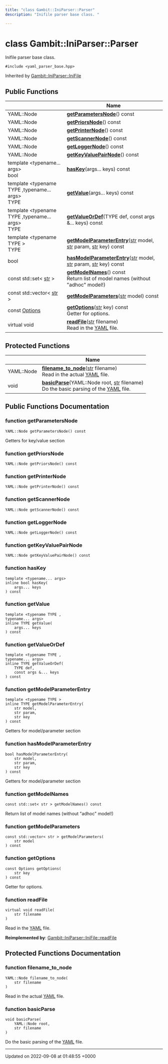 ```yaml
---
title: "class Gambit::IniParser::Parser"
description: "Inifile parser base class. "

---
```


# class Gambit::IniParser::Parser



Inifile parser base class. 


`#include <yaml_parser_base.hpp>`

Inherited by [Gambit::IniParser::IniFile](/documentation/code/classes/classgambit_1_1iniparser_1_1inifile/)

## Public Functions

|                | Name           |
| -------------- | -------------- |
| YAML::Node | **[getParametersNode](/documentation/code/classes/classgambit_1_1iniparser_1_1parser/#function-gambitiniparserparser-getparametersnode)**() const |
| YAML::Node | **[getPriorsNode](/documentation/code/classes/classgambit_1_1iniparser_1_1parser/#function-gambitiniparserparser-getpriorsnode)**() const |
| YAML::Node | **[getPrinterNode](/documentation/code/classes/classgambit_1_1iniparser_1_1parser/#function-gambitiniparserparser-getprinternode)**() const |
| YAML::Node | **[getScannerNode](/documentation/code/classes/classgambit_1_1iniparser_1_1parser/#function-gambitiniparserparser-getscannernode)**() const |
| YAML::Node | **[getLoggerNode](/documentation/code/classes/classgambit_1_1iniparser_1_1parser/#function-gambitiniparserparser-getloggernode)**() const |
| YAML::Node | **[getKeyValuePairNode](/documentation/code/classes/classgambit_1_1iniparser_1_1parser/#function-gambitiniparserparser-getkeyvaluepairnode)**() const |
| template <typename... args\> <br>bool | **[hasKey](/documentation/code/classes/classgambit_1_1iniparser_1_1parser/#function-gambitiniparserparser-haskey)**(args... keys) const |
| template <typename TYPE ,typename... args\> <br>TYPE | **[getValue](/documentation/code/classes/classgambit_1_1iniparser_1_1parser/#function-gambitiniparserparser-getvalue)**(args... keys) const |
| template <typename TYPE ,typename... args\> <br>TYPE | **[getValueOrDef](/documentation/code/classes/classgambit_1_1iniparser_1_1parser/#function-gambitiniparserparser-getvalueordef)**(TYPE def, const args &... keys) const |
| template <typename TYPE \> <br>TYPE | **[getModelParameterEntry](/documentation/code/classes/classgambit_1_1iniparser_1_1parser/#function-gambitiniparserparser-getmodelparameterentry)**([str](/documentation/code/namespaces/namespacegambit/#typedef-gambit-str) model, [str](/documentation/code/namespaces/namespacegambit/#typedef-gambit-str) param, [str](/documentation/code/namespaces/namespacegambit/#typedef-gambit-str) key) const |
| bool | **[hasModelParameterEntry](/documentation/code/classes/classgambit_1_1iniparser_1_1parser/#function-gambitiniparserparser-hasmodelparameterentry)**([str](/documentation/code/namespaces/namespacegambit/#typedef-gambit-str) model, [str](/documentation/code/namespaces/namespacegambit/#typedef-gambit-str) param, [str](/documentation/code/namespaces/namespacegambit/#typedef-gambit-str) key) const |
| const std::set< [str](/documentation/code/namespaces/namespacegambit/#typedef-gambit-str) > | **[getModelNames](/documentation/code/classes/classgambit_1_1iniparser_1_1parser/#function-gambitiniparserparser-getmodelnames)**() const<br>Return list of model names (without "adhoc" model!)  |
| const std::vector< [str](/documentation/code/namespaces/namespacegambit/#typedef-gambit-str) > | **[getModelParameters](/documentation/code/classes/classgambit_1_1iniparser_1_1parser/#function-gambitiniparserparser-getmodelparameters)**([str](/documentation/code/namespaces/namespacegambit/#typedef-gambit-str) model) const |
| const [Options](/documentation/code/classes/classgambit_1_1options/) | **[getOptions](/documentation/code/classes/classgambit_1_1iniparser_1_1parser/#function-gambitiniparserparser-getoptions)**([str](/documentation/code/namespaces/namespacegambit/#typedef-gambit-str) key) const<br>Getter for options.  |
| virtual void | **[readFile](/documentation/code/classes/classgambit_1_1iniparser_1_1parser/#function-gambitiniparserparser-readfile)**([str](/documentation/code/namespaces/namespacegambit/#typedef-gambit-str) filename)<br>Read in the [YAML](/documentation/code/namespaces/namespaceyaml/) file.  |

## Protected Functions

|                | Name           |
| -------------- | -------------- |
| YAML::Node | **[filename_to_node](/documentation/code/classes/classgambit_1_1iniparser_1_1parser/#function-gambitiniparserparser-filename-to-node)**([str](/documentation/code/namespaces/namespacegambit/#typedef-gambit-str) filename)<br>Read in the actual [YAML](/documentation/code/namespaces/namespaceyaml/) file.  |
| void | **[basicParse](/documentation/code/classes/classgambit_1_1iniparser_1_1parser/#function-gambitiniparserparser-basicparse)**(YAML::Node root, [str](/documentation/code/namespaces/namespacegambit/#typedef-gambit-str) filename)<br>Do the basic parsing of the [YAML](/documentation/code/namespaces/namespaceyaml/) file.  |

## Public Functions Documentation

### function getParametersNode

```
YAML::Node getParametersNode() const
```


Getters for key/value section 


### function getPriorsNode

```
YAML::Node getPriorsNode() const
```


### function getPrinterNode

```
YAML::Node getPrinterNode() const
```


### function getScannerNode

```
YAML::Node getScannerNode() const
```


### function getLoggerNode

```
YAML::Node getLoggerNode() const
```


### function getKeyValuePairNode

```
YAML::Node getKeyValuePairNode() const
```


### function hasKey

```
template <typename... args>
inline bool hasKey(
    args... keys
) const
```


### function getValue

```
template <typename TYPE ,
typename... args>
inline TYPE getValue(
    args... keys
) const
```


### function getValueOrDef

```
template <typename TYPE ,
typename... args>
inline TYPE getValueOrDef(
    TYPE def,
    const args &... keys
) const
```


### function getModelParameterEntry

```
template <typename TYPE >
inline TYPE getModelParameterEntry(
    str model,
    str param,
    str key
) const
```


Getters for model/parameter section 


### function hasModelParameterEntry

```
bool hasModelParameterEntry(
    str model,
    str param,
    str key
) const
```


Getters for model/parameter section 


### function getModelNames

```
const std::set< str > getModelNames() const
```

Return list of model names (without "adhoc" model!) 

### function getModelParameters

```
const std::vector< str > getModelParameters(
    str model
) const
```


### function getOptions

```
const Options getOptions(
    str key
) const
```

Getter for options. 

### function readFile

```
virtual void readFile(
    str filename
)
```

Read in the [YAML](/documentation/code/namespaces/namespaceyaml/) file. 

**Reimplemented by**: [Gambit::IniParser::IniFile::readFile](/documentation/code/classes/classgambit_1_1iniparser_1_1inifile/#function-gambitiniparserinifile-readfile)


## Protected Functions Documentation

### function filename_to_node

```
YAML::Node filename_to_node(
    str filename
)
```

Read in the actual [YAML](/documentation/code/namespaces/namespaceyaml/) file. 

### function basicParse

```
void basicParse(
    YAML::Node root,
    str filename
)
```

Do the basic parsing of the [YAML](/documentation/code/namespaces/namespaceyaml/) file. 

-------------------------------

Updated on 2022-09-08 at 01:48:55 +0000